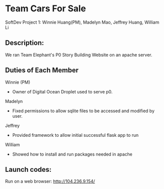 # Team Cars For Sale
SoftDev Project 1: Winnie Huang(PM), Madelyn Mao, Jeffrey Huang, William Li

## Description:
We ran Team Elephant's P0 Story Building Website on an apache server.

## Duties of Each Member
Winnie (PM) 
  - Owner of Digital Ocean Droplet used to serve p0. 

Madelyn 
  - Fixed permissions to allow sqlite files to be accessed and modified by user.

Jeffrey  
  - Provided framework to allow initial successful flask app to run

William  
  - Showed how to install and run packages needed in apache

## Launch codes:
Run on a web browser: http://104.236.9.154/
